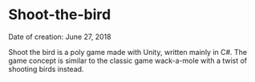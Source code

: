 # Shoot-the-bird
Date of creation: June 27, 2018 

Shoot the bird is a poly game made with Unity, written mainly in C#. The game concept is similar to the classic game wack-a-mole with a 
twist of shooting birds instead.
